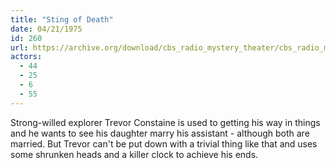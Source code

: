 ```yaml
---
title: "Sting of Death"
date: 04/21/1975
id: 260
url: https://archive.org/download/cbs_radio_mystery_theater/cbs_radio_mystery_theater-0251-0300.zip/cbs_radio_mystery_theater-0251-0300%2Fcbsrmt_0260_sting_of_death.mp3
actors:
  - 44
  - 25
  - 6
  - 55
---
```

Strong-willed explorer Trevor Constaine is used to getting his way in things and he wants to see his daughter marry his assistant - although both are married. But Trevor can't be put down with a trivial thing like that and uses some shrunken heads and a killer clock to achieve his ends.